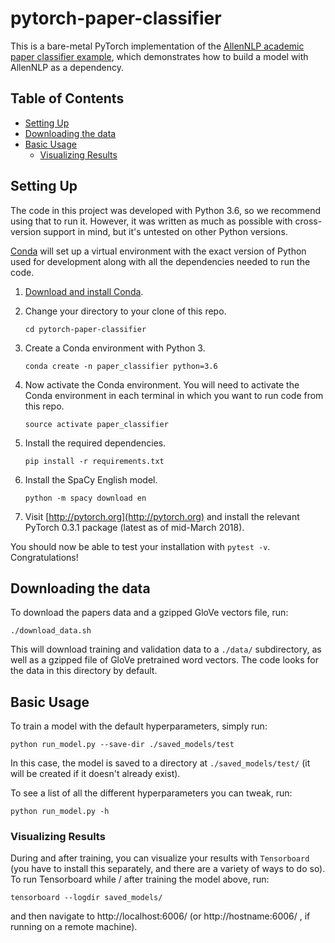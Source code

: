 # pytorch-paper-classifier

This is a bare-metal PyTorch implementation of the
[AllenNLP academic paper classifier example](https://github.com/allenai/allennlp-as-a-library-example),
which demonstrates how to build a model with AllenNLP as a dependency.

## Table of Contents

- [Setting Up](#setting-up)
- [Downloading the data](#downloading-the-data)
- [Basic Usage](#basic-usage)
  * [Visualizing Results](#visualizing-results)

## Setting Up

The code in this project was developed with Python 3.6, so we recommend using that to run it.
However, it was written as much as possible with cross-version support in mind, but it's 
untested on other Python versions.

[Conda](https://conda.io/) will set up a virtual environment with the exact version of Python
used for development along with all the dependencies needed to run the code.

1.  [Download and install Conda](https://conda.io/docs/download.html).

2.  Change your directory to your clone of this repo.

    ```
    cd pytorch-paper-classifier
    ```

3.  Create a Conda environment with Python 3.

    ```
    conda create -n paper_classifier python=3.6
    ```

4.  Now activate the Conda environment.
    You will need to activate the Conda environment in each terminal in which you 
    want to run code from this repo.

    ```
    source activate paper_classifier
    ```

5.  Install the required dependencies.

    ```
    pip install -r requirements.txt
    ```
    
6.  Install the SpaCy English model.

    ```
    python -m spacy download en
    ```

7. Visit [http://pytorch.org](http://pytorch.org) and install the relevant PyTorch 0.3.1 package (latest as of mid-March 2018).

You should now be able to test your installation with `pytest -v`.  Congratulations!

## Downloading the data

To download the papers data and a gzipped GloVe vectors file, run:

```
./download_data.sh
```

This will download training and validation data to a `./data/` subdirectory,
as well as a gzipped file of GloVe pretrained word vectors. The code looks
for the data in this directory by default.

## Basic Usage

To train a model with the default hyperparameters, simply run:

```
python run_model.py --save-dir ./saved_models/test
```

In this case, the model is saved to a directory at `./saved_models/test/`
(it will be created if it doesn't already exist).

To see a list of all the different hyperparameters you can tweak, run:

```
python run_model.py -h
```

### Visualizing Results

During and after training, you can visualize your results with `Tensorboard`
(you have to install this separately, and there are a variety of ways to do so).
To run Tensorboard while / after training the model above, run:

```
tensorboard --logdir saved_models/
```

and then navigate to http://localhost:6006/ (or http://hostname:6006/ , if running on a remote machine).

